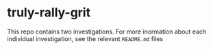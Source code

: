 # truly-rally-grit

This repo contains two investigations. For more inormation about each individual investigation, see the relevant `README.md` files